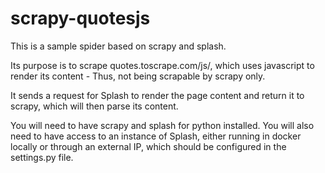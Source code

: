 # scrapy-quotesjs
This is a sample spider based on scrapy and splash. 

Its purpose is to scrape quotes.toscrape.com/js/, which uses javascript to render its content - Thus, not being scrapable by scrapy only.

It sends a request for Splash to render the page content and return it to scrapy, which will then parse its content.

You will need to have scrapy and splash for python installed. You will also need to have access to an instance of Splash, either running in docker locally or through an external IP, which should be configured in the settings.py file.
